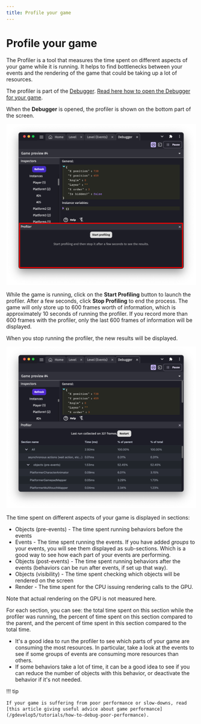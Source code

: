 ```yaml
---
title: Profile your game
---
```

# Profile your game

The Profiler is a tool that measures the time spent on different aspects of your game while it is running. It helps to find bottlenecks between your events and the rendering of the game that could be taking up a lot of resources.

The profiler is part of the [Debugger](/gdevelop5/interface/debugger). [Read here how to open the Debugger for your game](/gdevelop5/interface/debugger).

When the **Debugger** is opened, the profiler is shown on the bottom part of the screen.

![](pasted/20230314-195529.png)

While the game is running, click on the **Start Profiling** button to launch the profiler.
After a few seconds, click **Stop Profiling** to end the process. The game will only store up to 600 frames worth of information, which is approximately 10 seconds of running the profiler. If you record more than 600 frames with the profiler, only the last 600 frames of information will be displayed.

When you stop running the profiler, the new results will be displayed.

![](pasted/20230304-172426.png)

The time spent on different aspects of your game is displayed in sections:

* Objects (pre-events) - The time spent running behaviors before the events
* Events - The time spent running the events. If you have added *groups* to your events, you will see them displayed as sub-sections. Which is a good way to see how each part of your events are performing.
* Objects (post-events) - The time spent running behaviors after the events (behaviors can be run after events, if set up that way).
* Objects (visibility) - The time spent checking which objects will be rendered on the screen
* Render - The time spent for the CPU issuing rendering calls to the GPU.

Note that actual rendering on the GPU is not measured here.

For each section, you can see: the total time spent on this section while the profiler was running, the percent of time spent on this section compared to the parent, and the percent of time spent in this section compared to the total time.

* It's a good idea to run the profiler to see which parts of your game are consuming the most resources. In particular, take a look at the events to see if some groups of events are consuming more resources than others.
* If some behaviors take a lot of time, it can be a good idea to see if you can reduce the number of objects with this behavior, or deactivate the behavior if it's not needed.

!!! tip

    If your game is suffering from poor performance or slow-downs, read [this article giving useful advice about game performance](/gdevelop5/tutorials/how-to-debug-poor-performance).